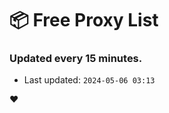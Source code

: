 # :package: Free Proxy List
### Updated every 15 minutes.

- Last updated: `2024-05-06 03:13`

:heart:
